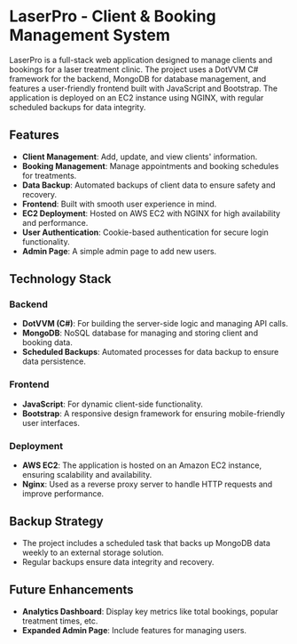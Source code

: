 # LaserPro - Client & Booking Management System

LaserPro is a full-stack web application designed to manage clients and bookings for a laser treatment clinic. The project uses a DotVVM C# framework for the backend, MongoDB for database management, and features a user-friendly frontend built with JavaScript and Bootstrap. The application is deployed on an EC2 instance using NGINX, with regular scheduled backups for data integrity.

## Features

- **Client Management**: Add, update, and view clients' information.
- **Booking Management**: Manage appointments and booking schedules for treatments.
- **Data Backup**: Automated backups of client data to ensure safety and recovery.
- **Frontend**: Built with smooth user experience in mind.
- **EC2 Deployment**: Hosted on AWS EC2 with NGINX for high availability and performance.
- **User Authentication**: Cookie-based authentication for secure login functionality.
- **Admin Page**: A simple admin page to add new users.

## Technology Stack

### Backend
- **DotVVM (C#)**: For building the server-side logic and managing API calls.
- **MongoDB**: NoSQL database for managing and storing client and booking data.
- **Scheduled Backups**: Automated processes for data backup to ensure data persistence.

### Frontend
- **JavaScript**: For dynamic client-side functionality.
- **Bootstrap**: A responsive design framework for ensuring mobile-friendly user interfaces.

### Deployment
- **AWS EC2**: The application is hosted on an Amazon EC2 instance, ensuring scalability and availability.
- **Nginx**: Used as a reverse proxy server to handle HTTP requests and improve performance.

## Backup Strategy

- The project includes a scheduled task that backs up MongoDB data weekly to an external storage solution.
- Regular backups ensure data integrity and recovery.

## Future Enhancements

- **Analytics Dashboard**: Display key metrics like total bookings, popular treatment times, etc.
- **Expanded Admin Page**: Include features for managing users.

